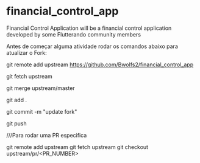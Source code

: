 # financial_control_app
Financial Control Application will be a financial control application developed by some Flutterando community members

Antes de começar alguma atividade rodar os comandos abaixo para atualizar o Fork:

git remote add upstream https://github.com/Bwolfs2/financial_control_app

git fetch upstream

git merge upstream/master

git add .

git commit -m "update fork"

git push


///Para rodar uma PR especifica

git remote add upstream <url>
git fetch upstream
git checkout upstream/pr/<PR_NUMBER>
